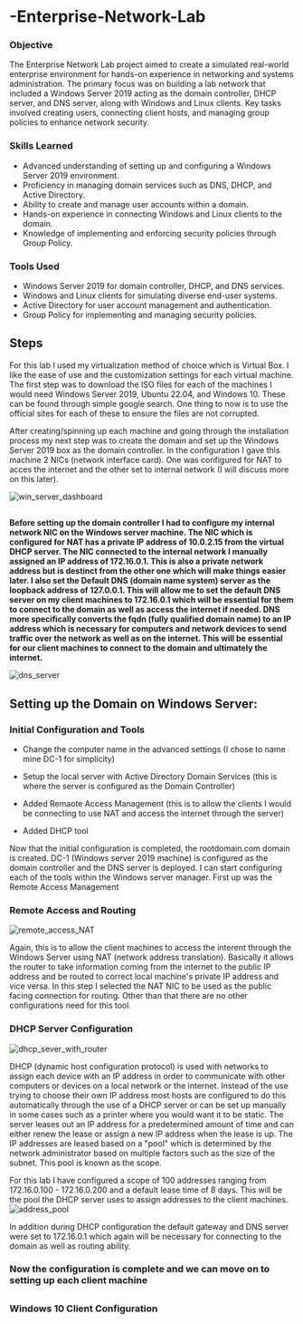 # -Enterprise-Network-Lab

### Objective

The Enterprise Network Lab project aimed to create a simulated real-world enterprise environment for hands-on experience in networking and systems administration. The primary focus was on building a lab network that included a Windows Server 2019 acting as the domain controller, DHCP server, and DNS server, along with Windows and Linux clients. Key tasks involved creating users, connecting client hosts, and managing group policies to enhance network security.

### Skills Learned

- Advanced understanding of setting up and configuring a Windows Server 2019 environment.
- Proficiency in managing domain services such as DNS, DHCP, and Active Directory.
- Ability to create and manage user accounts within a domain.
- Hands-on experience in connecting Windows and Linux clients to the domain.
- Knowledge of implementing and enforcing security policies through Group Policy.

### Tools Used

- Windows Server 2019 for domain controller, DHCP, and DNS services.
- Windows and Linux clients for simulating diverse end-user systems.
- Active Directory for user account management and authentication.
- Group Policy for implementing and managing security policies.

## Steps
For this lab I used my virtualization method of choice which is Virtual Box. I like the ease of use and the customization settings for each virtual machine. The first step was to download the ISO files for each of the machines I would need Windows Server 2019, Ubuntu 22.04, and Windows 10. These can be found through simple google search. One thing to now is to use the official sites for each of these to ensure the files are not corrupted.

After creating/spinning up each machine and going through the installation process my next step was to create the domain and set up the Windows Server 2019 box as the domain controller. In the configuration I gave this machine 2 NICs (network interface card). One was configured for NAT to acces the internet and the other set to internal network (I will discuss more on this later).

![win_server_dashboard](https://github.com/Rootcipher8112/-Enterprise-Network-Lab/assets/123340212/be3931c3-1dce-432c-9b4e-271be56aa11f)
## 
**Before setting up the domain controller I had to configure my internal network NIC on the Windows server machine. The NIC which is configured for NAT has a private IP address of 10.0.2.15 from the virtual DHCP server. The NIC connected to the internal network I manually assigned an IP address of 172.16.0.1. This is also a private network address but is destinct from the other one which will make things easier later. I also set the Default DNS (domain name system) server as the loopback address of 127.0.0.1. This will allow me to set the default DNS server on my client machines to 172.16.0.1 which will be essential for them to connect to the domain as well as access the internet if needed. 
DNS more specifically converts the fqdn (fully qualified domain name) to an IP address which is necessary for computers and network devices to send traffic over the network as well as on the internet. This will be essential for our client machines to connect to the domain and ultimately the internet.**

![dns_server](https://github.com/Rootcipher8112/-Enterprise-Network-Lab/assets/123340212/55b3f986-0a99-4319-b750-62e9dbd97aa6)

## Setting up the Domain on Windows Server:

### Initial Configuration and Tools
- Change the computer name in the advanced settings (I chose to name mine DC-1 for simplicity)

- Setup the local server with Active Directory Domain Services (this is where the server is configured as the Domain Controller)

- Added Remaote Access Management (this is to allow the clients I would be connecting to use NAT and access the internet through the server)

- Added DHCP tool

Now that the initial configuration is completed, the rootdomain.com domain is created. DC-1 (Windows server 2019 machine) is configured as the domain controller and the DNS server is deployed. I can start configuring each of the tools within the Windows server manager. First up was the Remote Access Management

### Remote Access and Routing
![remote_access_NAT](https://github.com/Rootcipher8112/-Enterprise-Network-Lab/assets/123340212/e252da43-0930-4bdb-b895-a0f95017e84b)

Again, this is to allow the client machines to access the interent through the Windows Server using NAT (network address translation). Basically it allows the router to take information coming from the internet to the public IP address and be routed to correct local machine's private IP address and vice versa.  In this step I selected the NAT NIC to be used as the public facing connection for routing. Other than that there are no other configurations need for this tool.

### DHCP Server Configuration
![dhcp_sever_with_router](https://github.com/Rootcipher8112/-Enterprise-Network-Lab/assets/123340212/36054694-19e2-46a7-8cbc-c87074db0829)

DHCP (dynamic host configuration protocol) is used with networks to assign each device with an IP address in order to communicate with other computers or devices on a local network or the internet. Instead of the use trying to choose their own IP address most hosts are configured to do this automatically through the use of a DHCP server or can be set up manually in some cases such as a printer where you would want it to be static. The server leases out an IP address for a predetermined amount of time and can either renew the lease or assign a new IP address when the lease is up. The IP addresses are leased based on a "pool" which is determined by the network administrator based on multiple factors such as the size of the subnet. This pool is known as the scope.

For this lab I have configured a scope of 100 addresses ranging from 172.16.0.100 - 172.16.0.200 and a default lease time of 8 days. This will be the pool the DHCP server uses to assign addresses to the client machines. 
![address_pool](https://github.com/Rootcipher8112/-Enterprise-Network-Lab/assets/123340212/dd1c5539-5f01-43c6-b825-a7c6428f3931)

In addition during DHCP configuration the default gateway and DNS server were set to 172.16.0.1 which again will be necessary for connecting to the domain as well as routing ability.

### Now the configuration is complete and we can move on to setting up each client machine
## 

### Windows 10 Client Configuration

